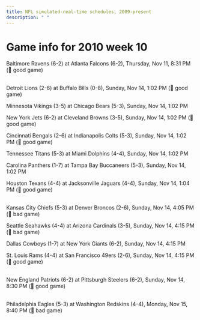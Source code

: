 ```yaml
---
title: NFL simulated-real-time schedules, 2009-present
description: " "
---
```


# Game info for 2010 week 10

Baltimore Ravens (6-2) at Atlanta Falcons (6-2), Thursday, Nov 11, 8:31 PM (:football: good game)

<br/>Detroit Lions (2-6) at Buffalo Bills (0-8), Sunday, Nov 14, 1:02 PM (:football: good game)

Minnesota Vikings (3-5) at Chicago Bears (5-3), Sunday, Nov 14, 1:02 PM

New York Jets (6-2) at Cleveland Browns (3-5), Sunday, Nov 14, 1:02 PM (:football: good game)

Cincinnati Bengals (2-6) at Indianapolis Colts (5-3), Sunday, Nov 14, 1:02 PM (:football: good game)

Tennessee Titans (5-3) at Miami Dolphins (4-4), Sunday, Nov 14, 1:02 PM

Carolina Panthers (1-7) at Tampa Bay Buccaneers (5-3), Sunday, Nov 14, 1:02 PM

Houston Texans (4-4) at Jacksonville Jaguars (4-4), Sunday, Nov 14, 1:04 PM (:football: good game)

<br/>Kansas City Chiefs (5-3) at Denver Broncos (2-6), Sunday, Nov 14, 4:05 PM (:red_circle: bad game)

Seattle Seahawks (4-4) at Arizona Cardinals (3-5), Sunday, Nov 14, 4:15 PM (:red_circle: bad game)

Dallas Cowboys (1-7) at New York Giants (6-2), Sunday, Nov 14, 4:15 PM

St. Louis Rams (4-4) at San Francisco 49ers (2-6), Sunday, Nov 14, 4:15 PM (:football: good game)

<br/>New England Patriots (6-2) at Pittsburgh Steelers (6-2), Sunday, Nov 14, 8:30 PM (:football: good game)

<br/>Philadelphia Eagles (5-3) at Washington Redskins (4-4), Monday, Nov 15, 8:40 PM (:red_circle: bad game)

